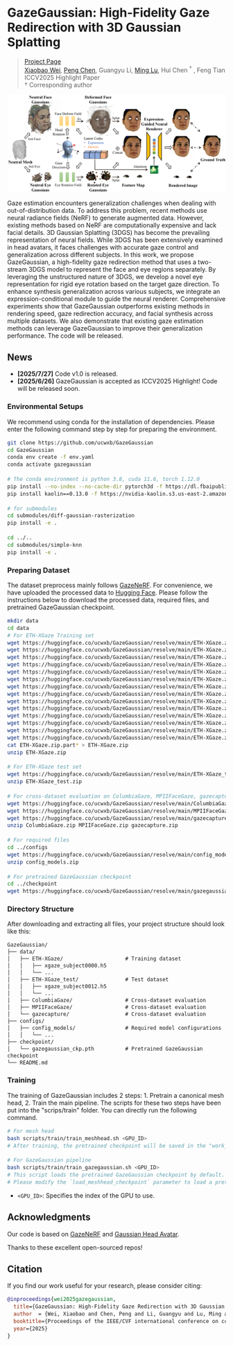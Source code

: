 # GazeGaussian: High-Fidelity Gaze Redirection with 3D Gaussian Splatting

> [Project Page](https://ucwxb.github.io/GazeGaussian/)  
> [Xiaobao Wei](https://ucwxb.github.io/), [Peng Chen](https://chenvoid.github.io/), Guangyu Li, [Ming Lu](https://lu-m13.github.io/), Hui Chen $^\dagger$ , Feng Tian  
> ICCV2025 Highlight Paper  
> $\dagger$ Corresponding author

![overview](./static/images/pipeline.png)

Gaze estimation encounters generalization challenges when dealing with out-of-distribution data. To address this problem, recent methods use neural radiance fields (NeRF) to generate augmented data. However, existing methods based on NeRF are computationally expensive and lack facial details. 3D Gaussian Splatting (3DGS) has become the prevailing representation of neural fields. While 3DGS has been extensively examined in head avatars, it faces challenges with accurate gaze control and generalization across different subjects. In this work, we propose GazeGaussian, a high-fidelity gaze redirection method that uses a two-stream 3DGS model to represent the face and eye regions separately. By leveraging the unstructured nature of 3DGS, we develop a novel eye representation for rigid eye rotation based on the target gaze direction. To enhance synthesis generalization across various subjects, we integrate an expression-conditional module to guide the neural renderer. Comprehensive experiments show that GazeGaussian outperforms existing methods in rendering speed, gaze redirection accuracy, and facial synthesis across multiple datasets. We also demonstrate that existing gaze estimation methods can leverage GazeGaussian to improve their generalization performance. The code will be released.

## News
- **[2025/7/27]** Code v1.0 is released.  
- **[2025/6/26]** GazeGaussian is accepted as ICCV2025 Highlight! Code will be released soon.

### Environmental Setups
We recommend using conda for the installation of dependencies. Please enter the following command step by step for preparing the environment.

```bash
git clone https://github.com/ucwxb/GazeGaussian
cd GazeGaussian
conda env create -f env.yaml
conda activate gazegaussian

# The conda environment is python 3.8, cuda 11.6, torch 1.12.0
pip install --no-index --no-cache-dir pytorch3d -f https://dl.fbaipublicfiles.com/pytorch3d/packaging/wheels/py38_cu116_pyt1120/download.html
pip install kaolin==0.13.0 -f https://nvidia-kaolin.s3.us-east-2.amazonaws.com/torch-1.12.0_cu116.html

# for submodules
cd submodules/diff-gaussian-rasterization
pip install -e .

cd ../..
cd submodules/simple-knn
pip install -e .
```

### Preparing Dataset
The dataset preprocess mainly follows [GazeNeRF](https://github.com/AlessandroRuzzi/GazeNeRF). For convenience, we have uploaded the processed data to [Hugging Face](https://huggingface.co/ucwxb/GazeGaussian/). Please follow the instructions below to download the processed data, required files, and pretrained GazeGaussian checkpoint.
```bash
mkdir data
cd data
# For ETH-XGaze Training set
wget https://huggingface.co/ucwxb/GazeGaussian/resolve/main/ETH-XGaze.zip.partaa
wget https://huggingface.co/ucwxb/GazeGaussian/resolve/main/ETH-XGaze.zip.partab
wget https://huggingface.co/ucwxb/GazeGaussian/resolve/main/ETH-XGaze.zip.partac
wget https://huggingface.co/ucwxb/GazeGaussian/resolve/main/ETH-XGaze.zip.partad
wget https://huggingface.co/ucwxb/GazeGaussian/resolve/main/ETH-XGaze.zip.partae
wget https://huggingface.co/ucwxb/GazeGaussian/resolve/main/ETH-XGaze.zip.partaf
wget https://huggingface.co/ucwxb/GazeGaussian/resolve/main/ETH-XGaze.zip.partag
wget https://huggingface.co/ucwxb/GazeGaussian/resolve/main/ETH-XGaze.zip.partah
wget https://huggingface.co/ucwxb/GazeGaussian/resolve/main/ETH-XGaze.zip.partai
wget https://huggingface.co/ucwxb/GazeGaussian/resolve/main/ETH-XGaze.zip.partaj
wget https://huggingface.co/ucwxb/GazeGaussian/resolve/main/ETH-XGaze.zip.partak
wget https://huggingface.co/ucwxb/GazeGaussian/resolve/main/ETH-XGaze.zip.partal
wget https://huggingface.co/ucwxb/GazeGaussian/resolve/main/ETH-XGaze.zip.partam
wget https://huggingface.co/ucwxb/GazeGaussian/resolve/main/ETH-XGaze.zip.partan
cat ETH-XGaze.zip.part* > ETH-XGaze.zip
unzip ETH-XGaze.zip

# For ETH-XGaze test set
wget https://huggingface.co/ucwxb/GazeGaussian/resolve/main/ETH-XGaze_test.zip
unzip ETH-XGaze_test.zip

# For cross-dataset evaluation on ColumbiaGaze, MPIIFaceGaze, gazecapture
wget https://huggingface.co/ucwxb/GazeGaussian/resolve/main/ColumbiaGaze.zip
wget https://huggingface.co/ucwxb/GazeGaussian/resolve/main/MPIIFaceGaze.zip
wget https://huggingface.co/ucwxb/GazeGaussian/resolve/main/gazecapture.zip
unzip ColumbiaGaze.zip MPIIFaceGaze.zip gazecapture.zip

# For required files
cd ../configs
wget https://huggingface.co/ucwxb/GazeGaussian/resolve/main/config_models.zip
unzip config_models.zip

# For pretrained GazeGaussian checkpoint
cd ../checkpoint
wget https://huggingface.co/ucwxb/GazeGaussian/resolve/main/gazegaussian_ckp.pth
```

### Directory Structure
After downloading and extracting all files, your project structure should look like this:

```
GazeGaussian/
├── data/
│   ├── ETH-XGaze/                    # Training dataset
│   │   ├── xgaze_subject0000.h5
│   │   └── ...
│   ├── ETH-XGaze_test/               # Test dataset
│   │   ├── xgaze_subject0012.h5
│   │   └── ...
│   ├── ColumbiaGaze/                 # Cross-dataset evaluation
│   ├── MPIIFaceGaze/                 # Cross-dataset evaluation
│   └── gazecapture/                  # Cross-dataset evaluation
├── configs/
│   ├── config_models/                # Required model configurations
│   │   └── ...
├── checkpoint/
│   └── gazegaussian_ckp.pth          # Pretrained GazeGaussian checkpoint
└── README.md
```

### Training
The training of GazeGaussian includes 2 steps: 1. Pretrain a canonical mesh head, 2. Train the main pipeline. The scripts for these two steps have been put into the "scrips/train" folder. You can directly run the following command. 
```bash
# For mesh head
bash scripts/train/train_meshhead.sh <GPU_ID>
# After training, the pretrained checkpoint will be saved in the "work_dirs/meshhead/checkpoints" folder

# For GazeGaussian pipeline
bash scripts/train/train_gazegaussian.sh <GPU_ID>
# This script loads the pretrained GazeGaussian checkpoint by default. 
# Please modify the `load_meshhead_checkpoint` parameter to load a pretrained mesh head and train GazeGaussian from "scratch".
```
- `<GPU_ID>`: Specifies the index of the GPU to use.


## Acknowledgments
Our code is based on [GazeNeRF](https://github.com/AlessandroRuzzi/GazeNeRF) and [Gaussian Head Avatar](https://github.com/YuelangX/Gaussian-Head-Avatar). 

Thanks to these excellent open-sourced repos!

## Citation

If you find our work useful for your research, please consider citing:

```bibtex
@inproceedings{wei2025gazegaussian,
  title={GazeGaussian: High-Fidelity Gaze Redirection with 3D Gaussian Splatting},
  author  = {Wei, Xiaobao and Chen, Peng and Li, Guangyu and Lu, Ming and Chen, Hui and Tian, Feng},
  booktitle={Proceedings of the IEEE/CVF international conference on computer vision},
  year={2025}
}

```
